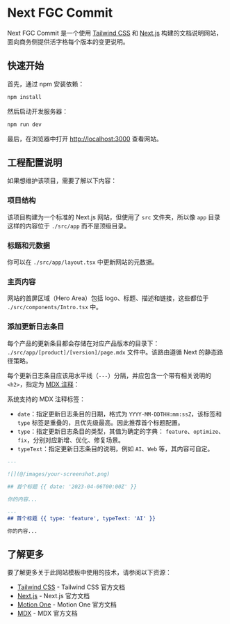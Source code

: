 # Next FGC Commit

Next FGC Commit 是一个使用 [Tailwind CSS](https://tailwindcss.com) 和 [Next.js](https://nextjs.org) 构建的文档说明网站，面向商务侧提供活字格每个版本的变更说明。

## 快速开始

首先，通过 npm 安装依赖：

```bash
npm install
```

然后启动开发服务器：

```bash
npm run dev
```

最后，在浏览器中打开 [http://localhost:3000](http://localhost:3000) 查看网站。

## 工程配置说明

如果想维护该项目，需要了解以下内容：

### 项目结构

该项目构建为一个标准的 Next.js 网站，但使用了 `src` 文件夹，所以像 `app` 目录这样的内容位于 `./src/app` 而不是顶级目录。

### 标题和元数据

你可以在 `./src/app/layout.tsx` 中更新网站的元数据。

### 主页内容

网站的首屏区域（Hero Area）包括 logo、标题、描述和链接，这些都位于 `./src/components/Intro.tsx` 中。

### 添加更新日志条目

每个产品的更新条目都会存储在对应产品版本的目录下： `./src/app/[product]/[version]/page.mdx` 文件中。该路由遵循 Next 的静态路径策略。

每个更新日志条目应该用水平线（`---`）分隔，并应包含一个带有相关说明的 `<h2>`，指定为 [MDX 注释](https://github.com/bradlc/mdx-annotations)：

系统支持的 MDX 注释标签：

- `date`：指定更新日志条目的日期，格式为 `YYYY-MM-DDTHH:mm:ssZ`，该标签和 `type` 标签是重叠的，且优先级最高。因此推荐首个标题配置。
- `type`：指定更新日志条目的类型，其值为确定的字典： `feature`、`optimize`、`fix`，分别对应新增、优化、修复场景。
- `typeText`：指定更新日志条目的说明，例如 `AI`、`Web` 等，其内容可自定。

```md
---

![](@/images/your-screenshot.png)

## 首个标题 {{ date: '2023-04-06T00:00Z' }}

你的内容...

---
## 首个标题 {{ type: 'feature', typeText: 'AI' }}

你的内容...
```

## 了解更多

要了解更多关于此网站模板中使用的技术，请参阅以下资源：

- [Tailwind CSS](https://tailwindcss.com/docs) - Tailwind CSS 官方文档
- [Next.js](https://nextjs.org/docs) - Next.js 官方文档
- [Motion One](https://motion.dev/) - Motion One 官方文档
- [MDX](https://mdxjs.com/) - MDX 官方文档
